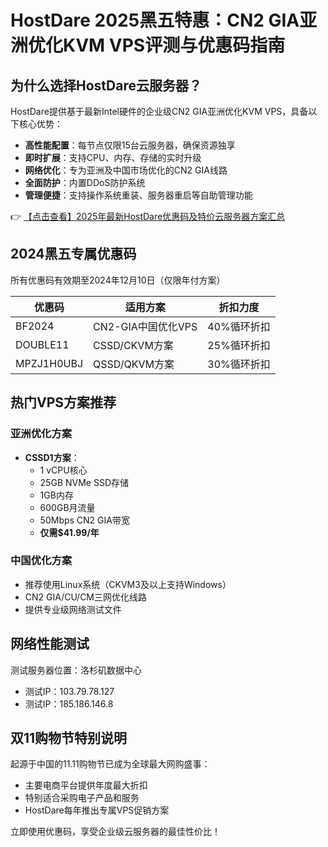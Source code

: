 # HostDare 2025黑五特惠：CN2 GIA亚洲优化KVM VPS评测与优惠码指南

## 为什么选择HostDare云服务器？

HostDare提供基于最新Intel硬件的企业级CN2 GIA亚洲优化KVM VPS，具备以下核心优势：

- **高性能配置**：每节点仅限15台云服务器，确保资源独享
- **即时扩展**：支持CPU、内存、存储的实时升级
- **网络优化**：专为亚洲及中国市场优化的CN2 GIA线路
- **全面防护**：内置DDoS防护系统
- **管理便捷**：支持操作系统重装、服务器重启等自助管理功能

👉 [【点击查看】2025年最新HostDare优惠码及特价云服务器方案汇总](https://bit.ly/hostdare)

## 2024黑五专属优惠码

所有优惠码有效期至2024年12月10日（仅限年付方案）

| 优惠码    | 适用方案                | 折扣力度 |
|-----------|-------------------------|----------|
| BF2024    | CN2-GIA中国优化VPS      | 40%循环折扣 |
| DOUBLE11  | CSSD/CKVM方案           | 25%循环折扣 |
| MPZJ1H0UBJ| QSSD/QKVM方案           | 30%循环折扣 |

## 热门VPS方案推荐

### 亚洲优化方案
- **CSSD1方案**：
  - 1 vCPU核心
  - 25GB NVMe SSD存储
  - 1GB内存
  - 600GB月流量
  - 50Mbps CN2 GIA带宽
  - **仅需$41.99/年**

### 中国优化方案
- 推荐使用Linux系统（CKVM3及以上支持Windows）
- CN2 GIA/CU/CM三网优化线路
- 提供专业级网络测试文件

## 网络性能测试
测试服务器位置：洛杉矶数据中心
- 测试IP：103.79.78.127
- 测试IP：185.186.146.8

## 双11购物节特别说明
起源于中国的11.11购物节已成为全球最大网购盛事：
- 主要电商平台提供年度最大折扣
- 特别适合采购电子产品和服务
- HostDare每年推出专属VPS促销方案

立即使用优惠码，享受企业级云服务器的最佳性价比！